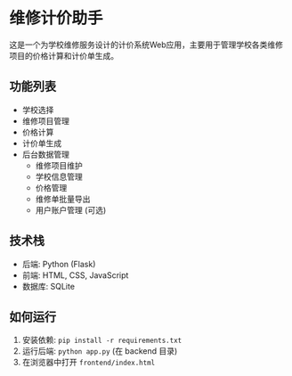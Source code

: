 # 维修计价助手

这是一个为学校维修服务设计的计价系统Web应用，主要用于管理学校各类维修项目的价格计算和计价单生成。

## 功能列表

- 学校选择
- 维修项目管理
- 价格计算
- 计价单生成 
- 后台数据管理
  - 维修项目维护
  - 学校信息管理
  - 价格管理
  - 维修单批量导出
  - 用户账户管理 (可选)

## 技术栈

- 后端: Python (Flask)
- 前端: HTML, CSS, JavaScript
- 数据库: SQLite

## 如何运行

1.  安装依赖: `pip install -r requirements.txt`
2.  运行后端: `python app.py` (在 backend 目录)
3.  在浏览器中打开 `frontend/index.html`